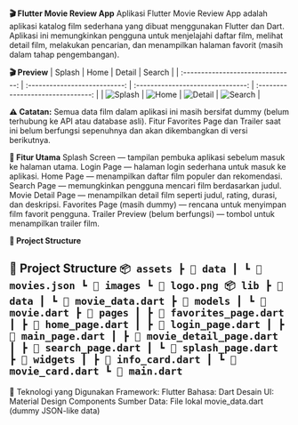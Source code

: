**🎬 Flutter Movie Review App**
Aplikasi Flutter Movie Review App adalah aplikasi katalog film sederhana yang dibuat menggunakan Flutter dan Dart.
Aplikasi ini memungkinkan pengguna untuk menjelajahi daftar film, melihat detail film, melakukan pencarian, dan menampilkan halaman favorit (masih dalam tahap pengembangan).

**🎬 Preview**
|               Splash              |              Home             |               Detail              |               Search              |
| :-------------------------------: | :---------------------------: | :-------------------------------: | :-------------------------------: |
| ![Splash](screenshots/splash.png) | ![Home](screenshots/home.png) | ![Detail](screenshots/detail.png) | ![Search](screenshots/search.png) |


**⚠️ Catatan:**
Semua data film dalam aplikasi ini masih bersifat dummy (belum terhubung ke API atau database asli).
Fitur Favorites Page dan Trailer saat ini belum berfungsi sepenuhnya dan akan dikembangkan di versi berikutnya.

**🚀 Fitur Utama**
Splash Screen — tampilan pembuka aplikasi sebelum masuk ke halaman utama.
Login Page — halaman login sederhana untuk masuk ke aplikasi.
Home Page — menampilkan daftar film populer dan rekomendasi.
Search Page — memungkinkan pengguna mencari film berdasarkan judul.
Movie Detail Page — menampilkan detail film seperti judul, rating, durasi, dan deskripsi.
Favorites Page (masih dummy) — rencana untuk menyimpan film favorit pengguna.
Trailer Preview (belum berfungsi) — tombol untuk menampilkan trailer film.

**🧩 Project Structure**
## 📁 Project Structure ``` 📦 assets ┣ 📂 data ┃ ┗ 📜 movies.json ┗ 📂 images ┗ 📜 logo.png 📦 lib ┣ 📂 data ┃ ┗ 📜 movie_data.dart ┣ 📂 models ┃ ┗ 📜 movie.dart ┣ 📂 pages ┃ ┣ 📜 favorites_page.dart ┃ ┣ 📜 home_page.dart ┃ ┣ 📜 login_page.dart ┃ ┣ 📜 main_page.dart ┃ ┣ 📜 movie_detail_page.dart ┃ ┣ 📜 search_page.dart ┃ ┗ 📜 splash_page.dart ┣ 📂 widgets ┃ ┣ 📜 info_card.dart ┃ ┗ 📜 movie_card.dart ┗ 📜 main.dart ``` ## 

 🧠 Teknologi yang Digunakan
Framework: Flutter
Bahasa: Dart
Desain UI: Material Design Components
Sumber Data: File lokal movie_data.dart (dummy JSON-like data)
